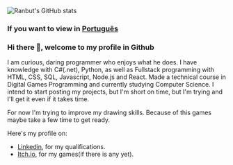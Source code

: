 ![Ranbut's GitHub stats](https://github-readme-stats.vercel.app/api?username=ranbut&theme=radical&hide=contribs,prs)

### If you want to view in [Português](https://github.com/Ranbut/Ranbut/blob/main/README.br.md)

### Hi there 👋, welcome to my profile in Github

I am curious, daring programmer who enjoys what he does. I have knowledge with C#(.net), Python, as well as Fullstack programming with HTML, CSS, SQL, Javascript, Node.js and React. Made a technical course in Digital Games Programming and currently studying Computer Science. I intend to start posting my projects, but I'm short on time, but I'm trying and I'll get it even if it takes time.

For now I'm trying to improve my drawing skills. Because of this games maybe take a few time to get ready.

Here's my profile on:
* [Linkedin](https://www.linkedin.com/in/vitor-gabriel-do-carmo-alves-da-silva-7148901b3/?locale=en_US), for my qualifications.
* [Itch.io](https://ranbut.itch.io), for my games(if there is any yet).

